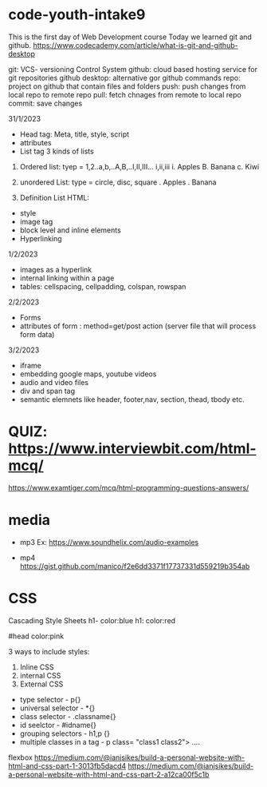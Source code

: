 # code-youth-intake9
This is the first day of Web Development course
Today we learned git and github.
https://www.codecademy.com/article/what-is-git-and-github-desktop

git: VCS- versioning Control System
github: cloud based hosting service for git repositories
github desktop: alternative gor github commands
repo: project on github that contain files and folders
push: push changes from local repo to remote repo
pull: fetch chnages from remote to local repo
commit: save changes

31/1/2023
- Head tag: Meta, title, style, script
- attributes
- List tag
3 kinds of lists
1. Ordered list: tyep = 1,2..a,b,..A,B,..I,II,III... i,ii,iii
	i. Apples
	B. Banana
	c. Kiwi

2. unordered List: type = circle, disc, square
	. Apples
	. Banana

3. Definition List
 HTML: 

- style	
- image tag
- block level and inline elements
- Hyperlinking

1/2/2023
- images as a hyperlink
- internal linking within a page
- tables: cellspacing, cellpadding, colspan, rowspan

2/2/2023

- Forms
- attributes of form : method=get/post action (server file that will process form data)

3/2/2023
- iframe
- embedding google maps, youtube videos
- audio and video files 
- div and span tag
- semantic elemnets like header, footer,nav, section, thead, tbody etc.
# QUIZ: https://www.interviewbit.com/html-mcq/
https://www.examtiger.com/mcq/html-programming-questions-answers/

# media
- mp3
Ex: https://www.soundhelix.com/audio-examples

- mp4
https://gist.github.com/manico/f2e6dd3371f17737331d559219b354ab
 

# CSS
Cascading Style Sheets
h1- color:blue
h1: color:red

#head color:pink

3 ways to include styles:
1. Inline CSS
2. internal CSS
3. External CSS

- type selector - p{}
- universal selector - *{}
- class selector - .classname{}
- id seelctor - #idname{}
- grouping selectors - h1,p {}
- multiple classes in a tag - p class= "class1 class2">  .... 

flexbox
https://medium.com/@ianjsikes/build-a-personal-website-with-html-and-css-part-1-3013fb5dacd4
https://medium.com/@ianjsikes/build-a-personal-website-with-html-and-css-part-2-a12ca00f5c1b